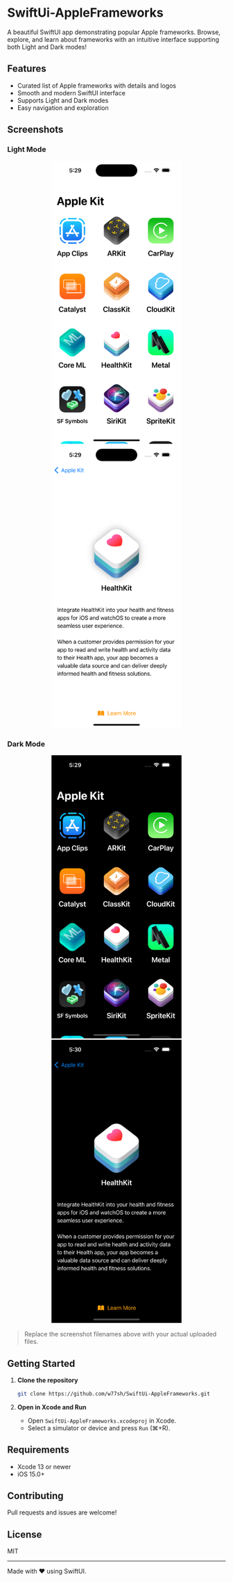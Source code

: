 # SwiftUi-AppleFrameworks

A beautiful SwiftUI app demonstrating popular Apple frameworks. Browse, explore, and learn about frameworks with an intuitive interface supporting both Light and Dark modes!

## Features

- Curated list of Apple frameworks with details and logos
- Smooth and modern SwiftUI interface
- Supports Light and Dark modes
- Easy navigation and exploration

## Screenshots

### Light Mode

<p align="center">
  <img src="ScreenShots/light1.png" alt="Light Mode Home" width="300"/>
  <img src="ScreenShots/light2.png" alt="Light Mode Detail" width="300"/>
</p>

### Dark Mode

<p align="center">
  <img src="ScreenShots/dark1.png" alt="Dark Mode Home" width="300"/>
  <img src="ScreenShots/dark2.png" alt="Dark Mode Detail" width="300"/>
</p>

> Replace the screenshot filenames above with your actual uploaded files.

## Getting Started

1. **Clone the repository**

    ```bash
    git clone https://github.com/w77sh/SwiftUi-AppleFrameworks.git
    ```

2. **Open in Xcode and Run**

    - Open `SwiftUi-AppleFrameworks.xcodeproj` in Xcode.
    - Select a simulator or device and press `Run` (⌘+R).

## Requirements

- Xcode 13 or newer
- iOS 15.0+

## Contributing

Pull requests and issues are welcome!

## License

MIT

---

Made with ❤️ using SwiftUI.
